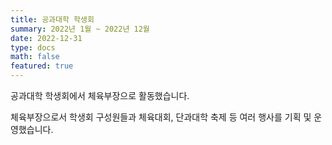 ```yaml
---
title: 공과대학 학생회
summary: 2022년 1월 ~ 2022년 12월
date: 2022-12-31
type: docs
math: false
featured: true
---
```


공과대학 학생회에서 체육부장으로 활동했습니다.

체육부장으로서 학생회 구성원들과 체육대회, 단과대학 축제 등 여러 행사를 기획 및 운영했습니다.